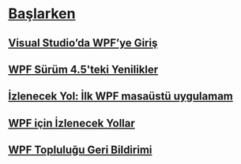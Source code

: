 # [Başlarken](index.md)
## [Visual Studio’da WPF’ye Giriş](introduction-to-wpf-in-vs.md)
## [WPF Sürüm 4.5'teki Yenilikler](whats-new.md)
## [İzlenecek Yol: İlk WPF masaüstü uygulamam](walkthrough-my-first-wpf-desktop-application.md)
## [WPF için İzlenecek Yollar](wpf-walkthroughs.md)
## [WPF Topluluğu Geri Bildirimi](community-feedback.md)
